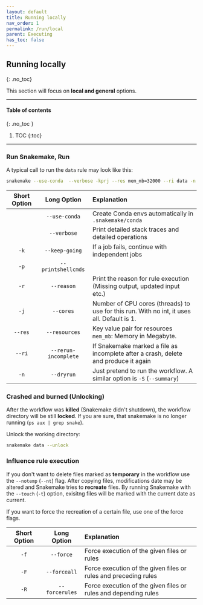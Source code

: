 ```yaml
---
layout: default
title: Running locally
nav_order: 1
permalink: /run/local
parent: Executing
has_toc: false
---
```

## Running locally
{: .no_toc}

This section will focus on **local and general** options.

---

#### Table of contents
{: .no_toc }

1. TOC
{:toc}

---

### Run Snakemake, Run

A typical call to run the `data` rule may look like this:

``` sh
snakemake --use-conda  --verbose -kprj --res mem_mb=32000 --ri data -n
```

| Short Option        | Long Option          | Explanation                                                                                |
|:-------------------:|:--------------------:|:-------------------------------------------------------------------------------------------|
|                     | `--use-conda`        | Create Conda envs automatically in `.snakemake/conda`                                      |
|                     | `--verbose`          | Print detailed stack traces and detailed operations                                        |
| `-k`                | `--keep-going`       | If a job fails, continue with independent jobs                                             |
| `-p`                | `--printshellcmds`   |                                                                                            |
| `-r`                | `--reason`           | Print the reason for rule execution (Missing output, updated input etc.)                   |
| `-j`                | `--cores`            | Number of CPU cores (threads) to use for this run. With no int, it uses all. Default is 1. |
| `--res`             | `--resources`        | Key value pair for resources <br> `mem_mb`: Memory in Megabyte.                            |
| `--ri`              | `--rerun-incomplete` | If Snakemake marked a file as incomplete after a crash, delete and produce it again        |
| `-n`                | `--dryrun`           | Just pretend to run the workflow. A similar option is `-S`  (`--summary`)                  |

### Crashed and burned (Unlocking)

After the workflow was **killed** (Snakemake didn't shutdown), the workflow directory will be still **locked**. If you are sure, that snakemake is no longer running (`ps aux | grep snake`).

Unlock the working directory:

``` sh
snakemake data --unlock
```

### Influence rule execution

If you don't want to delete files marked as **temporary** in the workflow use the `--notemp` (`--nt`) flag. After copying files, modifications date may be altered and Snakemake tries to **recreate** files. By running Snakemake with the `--touch` (`-t`)  option, exisitng files will be marked with the current date as current.

If you want to force the recreation of a certain file, use one of the force flags.

| Short Option        | Long Option            | Explanation                                                     |
|:-------------------:|:----------------------:|:----------------------------------------------------------------|
| `-f`                | `--force`              | Force execution of the given files or rules                     |
| `-F`                | `--forceall`           | Force execution of the given files or rules and preceding rules |
| `-R`                | `--forcerules`         | Force execution of the given files or rules and depending rules |
